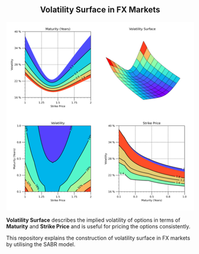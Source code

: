 ## <p style="text-align: center;">Volatility Surface in FX Markets</p> 

<p align="center">
    <img src=".\Volatility Surface.png"> 
</p>

**Volatility Surface** describes the implied volatility of options in terms of **Maturity** and **Strike Price** and is useful for pricing the options consistently.

This repository explains the construction of volatility surface in FX markets by utilising the SABR model.
